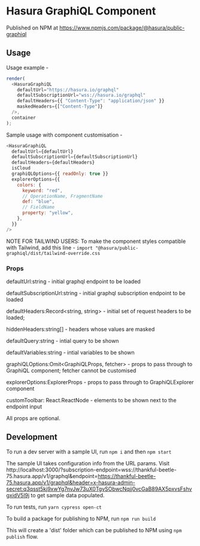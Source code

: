 # Hasura GraphiQL Component

Published on NPM at https://www.npmjs.com/package/@hasura/public-graphiql

## Usage

Usage example -

```javascript
render(
  <HasuraGraphiQL
    defaultUrl="https://hasura.io/graphql"
    defaultSubscriptionUrl="wss://hasura.io/graphql"
    defaultHeaders={{ "Content-Type": "application/json" }}
    maskedHeaders={["Content-Type"]}
  />,
  container
);
```

Sample usage with component customisation -

```javascript
<HasuraGraphiQL
  defaultUrl={defaultUrl}
  defaultSubscriptionUrl={defaultSubscriptionUrl}
  defaultHeaders={defaultHeaders}
  isCloud
  graphiQLOptions={{ readOnly: true }}
  explorerOptions={{
    colors: {
      keyword: "red",
      // OperationName, FragmentName
      def: "blue",
      // FieldName
      property: "yellow",
    },
  }}
/>
```

NOTE FOR TAILWIND USERS: To make the component styles compatible with Tailwind, add this line - `import "@hasura/public-graphiql/dist/tailwind-override.css` 

### Props

defaultUrl:string - initial graphql endpoint to be loaded

defaultSubscriptionUrl:string - initial graphql subscription endpoint to be loaded

defaultHeaders:Record<string, string> - initial set of request headers to be loaded;

hiddenHeaders:string[] - headers whose values are masked

defaultQuery:string - intial query to be shown

defaultVariables:string - intial variables to be shown

graphiQLOptions:Omit<GraphiQLProps, fetcher> - props to pass through to GraphiQL component; fetcher cannot be customised

explorerOptions:ExplorerProps - props to pass through to GraphiQLExplorer component

customToolbar: React.ReactNode - elements to be shown next to the endpoint input

All props are optional.

## Development

To run a dev server with a sample UI, run
`npm i` and then `npm start`

The sample UI takes configuration info from the URL params. Visit http://localhost:3000/?subscription-endpoint=wss://thankful-beetle-75.hasura.app/v1/graphql&endpoint=https://thankful-beetle-75.hasura.app/v1/graphql&header=x-hasura-admin-secret:q3qsst5kj9xwYg7nvJw73uX0TgvSObwcNqjj0vcGaB89AX5pxvsFshvgxidV5l9j to get sample data populated.

To run tests, run
`yarn cypress open-ct`

To build a package for publishing to NPM, run
`npm run build`

This will create a 'dist' folder which can be published to NPM using `npm publish` flow.
